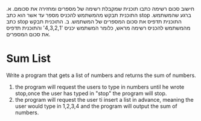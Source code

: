 
חישוב סכום רשימה
כתבו תוכנית שמקבלת רשימה של מספרים ומחזירה את סכומם.
א. התוכנית תבקש מהמשתמש להכניס מספר עד אשר הוא כתב stop .ברגע שהמשתמש כתב
stop התוכנית תדפיס את סכום המספרים של המשתמש.
ב. התוכנית תבקש מהמשתמש להכניס רשימה מראש, כלומר המשתמש יכניס '4,3,2,1'
והתוכנית תדפיס את סכום המספרים.
# Sum List

Write a program that gets a list of numbers and returns the sum of numbers.
1. the program will request the users to type in numbers until he wrote stop,once the user has typed in "stop" the program will stop.
2. the program will request the user ti insert a list in advance, meaning the user would type in 1,2,3,4 and the program will output the sum of numbers.